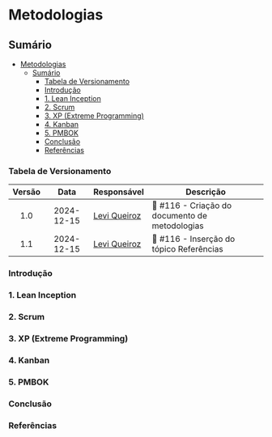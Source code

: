 # Metodologias

## Sumário

- [Metodologias](#metodologias)
  - [Sumário](#sumário)
    - [Tabela de Versionamento](#tabela-de-versionamento)
    - [Introdução](#introdução)
    - [1. Lean Inception](#1-lean-inception)
    - [2. Scrum](#2-scrum)
    - [3. XP (Extreme Programming)](#3-xp-extreme-programming)
    - [4. Kanban](#4-kanban)
    - [5. PMBOK](#5-pmbok)
    - [Conclusão](#conclusão)
    - [Referências](#referências)

### Tabela de Versionamento

| Versão | Data       | Responsável  | Descrição                    |
| :------: | :----------: | ------------ | ---------------------------- |
|  1.0   | 2024-12-15 | [Levi Queiroz](https://github.com/LeviQ27) | :memo: #116 - Criação do documento de metodologias |
|  1.1   | 2024-12-15 | [Levi Queiroz](https://github.com/LeviQ27) | :memo: #116 - Inserção do tópico Referências |


### Introdução

### 1. Lean Inception

### 2. Scrum

### 3. XP (Extreme Programming)

### 4. Kanban

### 5. PMBOK

### Conclusão

### Referências